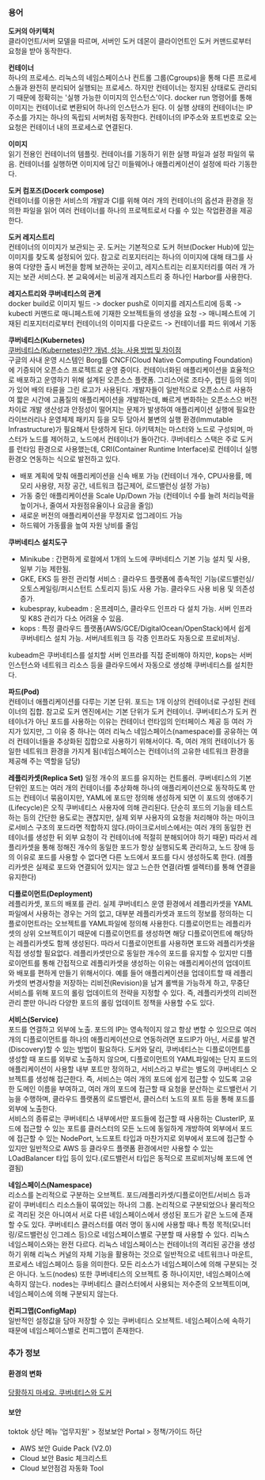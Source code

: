 ### 용어
**도커의 아키텍처**  
클라이언트/서버 모델을 따르며, 서버인 도커 데몬이 클라이언트인 도커 커맨드로부터 요청을 받아 동작한다.  

**컨테이너**  
하나의 프로세스. 리눅스의 네임스페이스나 컨트롤 그룹(Cgroups)을 통해 다른 프로세스들과 완전히 분리되어 실행되는 프로세스. 하지만 컨테이너는 정지된 상태로도 관리되기 때문에 정확히는 '실행 가능한 이미지의 인스턴스'이다. docker run 명령어를 통해 이미지는 컨테이너로 변환되어 하나의 인스턴스가 된다. 이 실행 상태의 컨테이너는 IP주소를 가지는 하나의 독립되 서버처럼 동작한다. 컨테이너의 IP주소와 포트번호로 오는 요청은 컨테이너 내의 프로세스로 연결된다.

**이미지**  
읽기 전용인 컨테이너의 템플릿. 컨테이너를 기동하기 위한 실행 파일과 설정 파일의 묶음. 컨테이너를 실행하면 이미지에 담긴 미들웨어나 애플리케이션이 설정에 따라 기동한다.  

**도커 컴포즈(Docerk compose)**  
컨테이너를 이용한 서비스의 개발과 CI를 위해 여러 개의 컨테이너의 옵션과 환경을 정의한 파일을 읽어 여러 컨테이너를 하나의 프로젝트로서 다룰 수 있는 작업환경을 제공한다.

**도커 레지스트리**  
컨테이너의 이미지가 보관되는 곳. 도커는 기본적으로 도커 허브(Docker Hub)에 있는 이미지를 찾도록 설정되어 있다. 참고로 리포지터리는 하나의 이미지에 대해 태그를 사용여 다양한 출시 버전을 함께 보관하는 곳이고, 레지스트리는 리포지터리를 여러 개 가지는 보관 서비스다. 본 교육에서는 비공개 레지스트리 중 하나인 Harbor를 사용한다.  

**레지스트리와 쿠버네티스의 관계**  
docker build로 이미지 빌드 -> docker push로 이미지를 레지스트리에 등록 -> kubectl 커맨드로 매니페스트에 기재한 오브젝트들의 생성을 요청 -> 매니페스트에 기재된 리포지터리로부터 컨테이너의 이미지를 다운로드 -> 컨테이너를 파드 위에서 기동 

**쿠버네티스(Kubernetes)**  
[쿠버네티스(Kubernetes)란? 개‭념, 성‭능, 사‭용 방‭법 및 차‭이‭점](https://www.redhat.com/ko/topics/containers/what-is-kubernetes)  
구글의 사내 운영 시스템인 Borg를 CNCF(Cloud Native Computing Foundation)에 기증되어 오픈소스 프로젝트로 운영 중이다. 컨테이너화된 애플리케이션을 효율적으로 배포하고 운영하기 위해 설계된 오픈소스 플랫폼. 그리스어로 조타수, 캡틴 등의 의미가 있어 배의 타륜을 그린 로고가 사용된다. 개발자들이 일반적으로 오픈소스르 사용하여 짧은 시간에 고품질의 애플리케이션을 개발하는데, 빠르게 변화하는 오픈소스으 버전 차이로 개발 생산성과 안정성이 떨어지는 문제가 발생하여 애플리케이션 실행에 필요한 라이브러리나 운영체제 패키지 등을 모두 담아서 불변의 실행 환경(Immutable Infrastructure)가 필요해서 탄생하게 된다. 아키텍처는 마스터와 노드로 구성되며, 마스터가 노드를 제어하고, 노드에서 컨테이너가 돌아간다. 쿠버네티스 스택은 주로 도커를 런타임 환경으로 사용했는데, CRI(Container Runtime Interface)로 컨테이너 실행 환경오 연동하는 식으로 발전하고 있다.  

+ 배포 계획에 맞춰 애플리케이션을 신속 배포 가능 (컨테이너 개수, CPU사용률, 메모리 사용량, 저장 공간, 네트워크 접근제어, 로드밸런싱 설정 가능)
+ 가동 중인 애플리케이션을 Scale Up/Down 가능 (컨테이너 수를 늘려 처리능력을 높이거나, 줄여서 자원점유율이나 요금을 줄임)
+ 새로운 버전의 애플리케이션을 무정지로 업그레이드 가능
+ 하드웨어 가동률을 높여 자원 낭비를 줄임  

**쿠버네티스 설치도구**  
+ Minikube : 간편하게 로컬에서 1개의 노드에 쿠버네티스 기본 기능 설치 및 사용, 일부 기능 제한됨.  
+ GKE, EKS 등 완전 관리형 서비스 : 클라우드 플랫폼에 종속적인 기능(로드밸런싱/오토스케일링/퍼시스턴트 스토리지 등)도 사용 가능. 클라우드 사용 비용 및 의존성 증가.  
+ kubespray, kubeadm : 온프레미스, 클라우드 인프라 다 설치 가능. 서버 인프라 및 K8S 관리가 다소 어려울 수 있음.  
+ kops : 특정 클라우드 플랫폼(AWS/GCE/DigitalOcean/OpenStack)에서 쉽게 쿠버네티스 설치 가능. 서버/네트워크 등 각종 인프라도 자동으로 프로비저닝.  

kubeadm은 쿠버네티스를 설치할 서버 인프라를 직접 준비해야 하지만, kops는 서버 인스턴스와 네트워크 리소스 등을 클라우드에서 자동으로 생성해 쿠버네티스를 설치한다.  

**파드(Pod)**  
컨테이너 애플리케이션를 다루는 기본 단위. 포드는 1개 이상의 컨테이너로 구성된 컨테이너의 집합. 참고로 도커 엔진에서는 기본 단위가 도커 컨테이너. 쿠버네티스가 도커 컨테이너가 아닌 포드를 사용하는 이유는 컨테이너 런타임의 인터페이스 제공 등 여러 가지가 있지만, 그 이유 중 하나는 여러 리눅스 네임스페이스(namespace)를 공유하는 여러 컨테이너들을 추상화된 집합으로 사용하기 위해서이다. 즉, 여러 개의 컨테이너가 동일한 네트워크 환경을 가지게 됨(네임스페이스는 컨테이너의 고유한 네트워크 환경을 제공해 주는 역할을 담당)  

**레플리카셋(Replica Set)**
일정 개수의 포드를 유지하는 컨트롤러. 쿠버네티스의 기본 단위인 포드는 여러 개의 컨테이너를 추상화해 하나의 애플리케이션으로 동작하도록 만드는 컨테이너 묶음이지만, YAML에 포드만 정의해 생성하게 되면 이 포드의 생애주기(Lifecycle)은 오직 쿠버네티스 사용자에 의해 관리된다. 단순히 포드의 기능을 테스트하는 등의 간단한 용도로는 괜찮지만, 실제 외부 사용자의 요청을 처리해야 하는 마이크로서비스 구조의 포드라면 적합하지 않다.(마이크로서비스에서는 여러 개의 동일한 컨테이너를 생성한 뒤 외부 요청이 각 컨테이너에 적절히 분해되어야 하기 때문) 따라서 레플리카셋을 통해 정해진 개수의 동일한 포드가 항상 실행되도록 관리하고, 노드 장애 등의 이유로 포드를 사용할 수 없다면 다른 노드에서 포드를 다시 생성하도록 한다. (레플리카셋은 실제로 포드와 연결되어 있지는 않고 느슨한 연결(라벨 셀렉터)를 통해 연결을 유지한다) 

**디플로이먼트(Deployment)**  
레플리카셋, 포드의 배포를 관리. 실제 쿠버네티스 운영 환경에서 레플리카셋을 YAML파일에서 사용하는 경우는 거의 없고, 대부분 레플리카셋과 포드의 정보를 정의하는 디플로이먼트라는 오브젝트를 YAML파일에 정의해 사용한다. 디플로이먼트는 레플리카셋의 상위 오브젝트이기 때문에 디플로이먼트를 생성하면 해당 디플로이먼트에 해당하는 레플리카셋도 함께 생성된다. 따라서 디플로이먼트를 사용하면 포드와 레플리카셋을 직접 생성할 필요없다. 레플리카셋만으로 동일한 개수의 포드를 유지할 수 있지만 디플로이먼트를 통해 간접적으로 레플리카셋을 생성하는 이유는 애플리케이션의 업데이트와 배포를 편하게 만들기 위해서이다. 예를 들어 애플리케이션을 업데이트할 때 레플리카셋의 변경사항을 저장하는 리비전(Revision)을 남겨 롤백을 가능하게 하고, 무중단 서비스를 위해 포드의 롤링 업데이트의 전략을 지정할 수 있다. 즉, 레플리카셋의 리비전 관리 뿐만 아니라 다양한 포드의 롤링 업데이트 정책을 사용할 수도 있다.  

**서비스(Service)**  
포드를 연결하고 외부에 노출. 포드의 IP는 영속적이지 않고 항상 변할 수 있으므로 여러 개의 디플로이먼트를 하나의 애플리케이션으로 연동하려면 포드IP가 아닌, 서로를 발견(Discovery)할 수 있는 방법이 필요하다. 도커와 달리, 쿠버네티스는 디플로이먼트를 생성할 때 포드를 외부로 노출하지 않으며, 디플로이먼트의 YAML파일에는 단지 포드의 애플리케이션이 사용할 내부 포트만 정의하고, 서비스라고 부르는 별도의 쿠버네티스 오브젝트를 생성해 접근한다. 즉, 서비스는 여러 개의 포드에 쉽게 접근할 수 있도록 고유한 도메인 이름을 부여하고, 여러 개의 포드에 접근할 때 요청을 분산하는 로드밸런서 기능을 수행하며, 클라우드 플랫폼의 로드밸런서, 클러스터 노드의 포트 등을 통해 포드를 외부에 노출한다.  
서비스의 종류로는 쿠버네티스 내부에서만 포드들에 접근할 때 사용하는 ClusterIP, 포드에 접근할 수 있는 포트를 클러스터의 모든 노드에 동일하게 개방하여 외부에서 포드에 접근할 수 있는 NodePort, 노드포트 타입과 마찬가지로 외부에서 포드에 접근할 수 있지만 일반적으로 AWS 등 클라우드 플랫폼 환경에서만 사용할 수 있는 LOadBalancer 타입 등이 있다.(로드밸런서 타입은 동적으로 프로비저닝해 포드에 연결됨)  

**네임스페이스(Namespace)**  
리소스를 논리적으로 구분하는 오브젝트. 포드/레플리카셋/디플로이먼트/서비스 등과 같이 쿠버네티스 리소스들이 묶여있는 하나의 그룹. 논리적으로 구분되었으나 물리적으로 격리된 것은 아니여서 서로 다른 네임스페이스에서 생성된 포드가 같은 노드에 존재할 수도 있다. 쿠버네티스 클러스터를 여러 명이 동시에 사용할 때나 특정 목적(모니터링/로드밸런싱 인그레스 등)으로 네임스페이스별로 구분할 때 사용할 수 있다. 리눅스 네임스페이스와는 완전 다르다. 리눅스 네임스페이스는 컨테이너의 격리된 공간을 생성하기 위해 리눅스 커널의 자체 기능을 활용하는 것으로 일반적으로 네트워크나 마운트, 프로세스 네임스페이스 등을 의미한다. 모든 리소스가 네임스페이스에 의해 구분되는 것은 아니다. 노드(nodes) 또한 쿠버네티스의 오브젝트 중 하나이지만, 네임스페이스에 속하지 않는다. nodes는 쿠버네티스 클러스터에서 사용되는 저수준의 오브젝트이며, 네임스페이스에 의해 구분되지 않는다.  

**컨피그맵(ConfigMap)**  
일반적인 설정값을 담아 저장할 수 있는 쿠버네티스 오브젝트. 네임스페이스에 속하기 때문에 네임스페이스별로 컨피그맵이 존재한다.  



### 추가 정보

#### 환경의 변화
[당황하지 마세요. 쿠버네티스와 도커](https://kubernetes.io/ko/blog/2020/12/02/dont-panic-kubernetes-and-docker/)

#### 보안

toktok 상단 메뉴 '업무지원' > 정보보안 Portal > 정책/가이드 하단
+ AWS 보안 Guide Pack (V2.0)
+ Cloud 보안 Basic 체크리스트
+ Cloud 보안점검 자동화 Tool
